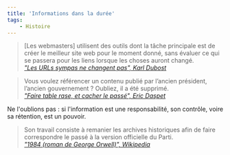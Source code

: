 ```yaml
---
title: 'Informations dans la durée'
tags:
    - Histoire
---
```


> [Les webmasters] utilisent des outils dont la tâche principale est de créer le meilleur site web pour le moment donné, sans évaluer ce qui se passera pour les liens lorsque les choses auront changé.  
>  <cite>["Les URLs sympas ne changent pas", Karl Dubost](http://www.la-grange.net/w3c/Style/URI '"Les URLs sympas ne changent pas", Karl Dubost')</cite>

> Vous voulez référencer un contenu publié par l’ancien président, l’ancien gouvernement ? Oubliez, il a été supprimé.  
>  <cite>["Faire table rase, et cacher le passé", Eric Daspet](https://n.survol.fr/n/faire-table-rase-et-cacher-le-passe '"Faire table rase, et cacher le passé", Eric Daspet')</cite>

Ne l'oublions pas : si l'information est une responsabilité, son contrôle, voire sa rétention, est un pouvoir.

> Son travail consiste à remanier les archives historiques afin de faire correspondre le passé à la version officielle du Parti.  
>  <cite>["1984 (roman de George Orwell)", Wikipedia](<http://www.wikiwand.com/fr/1984_(roman)> '"1984 (roman)", Wikipedia')</cite>
